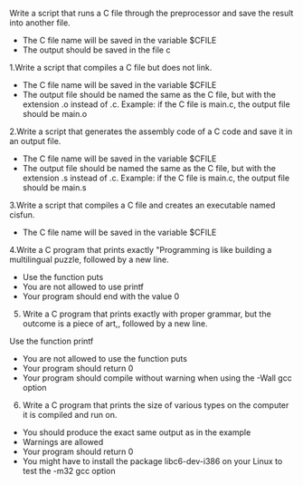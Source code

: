 Write a script that runs a C file through the preprocessor and save the result into another file.
- The C file name will be saved in the variable $CFILE
- The output should be saved in the file c

1.Write a script that compiles a C file but does not link.
- The C file name will be saved in the variable $CFILE
- The output file should be named the same as the C file, but with the extension .o instead of .c.
Example: if the C file is main.c, the output file should be main.o

2.Write a script that generates the assembly code of a C code and save it in an output file.
- The C file name will be saved in the variable $CFILE
- The output file should be named the same as the C file, but with the extension .s instead of .c.
Example: if the C file is main.c, the output file should be main.s

3.Write a script that compiles a C file and creates an executable named cisfun.
- The C file name will be saved in the variable $CFILE

4.Write a C program that prints exactly "Programming is like building a multilingual puzzle, followed by a new line.
- Use the function puts
- You are not allowed to use printf
- Your program should end with the value 0

5. Write a C program that prints exactly with proper grammar, but the outcome is a piece of art,, followed by a new line.

Use the function printf
- You are not allowed to use the function puts
- Your program should return 0
- Your program should compile without warning when using the -Wall gcc option

6. Write a C program that prints the size of various types on the computer it is compiled and run on.

- You should produce the exact same output as in the example
- Warnings are allowed
- Your program should return 0
- You might have to install the package libc6-dev-i386 on your Linux to test the -m32 gcc option
